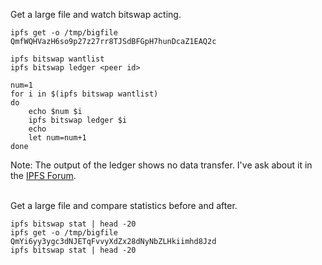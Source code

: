 Get a large file and watch bitswap acting.

```
ipfs get -o /tmp/bigfile QmfWQHVazH6so9p27z27rr8TJSdBFGpH7hunDcaZ1EAQ2c

ipfs bitswap wantlist
ipfs bitswap ledger <peer id>

num=1
for i in $(ipfs bitswap wantlist)
do
    echo $num $i
    ipfs bitswap ledger $i
    echo
    let num=num+1
done
```

Note: The output of the ledger shows no data transfer. I've ask about it in the [IPFS Forum](https://discuss.ipfs.io/t/bitswap-ledger-shows-no-transferred-data/5073).

<br>
Get a large file and compare statistics before and after.

```
ipfs bitswap stat | head -20
ipfs get -o /tmp/bigfile QmYi6yy3ygc3dNJETqFvvyXdZx28dNyNbZLHkiimhd8Jzd
ipfs bitswap stat | head -20
```
